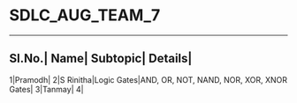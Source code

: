 # SDLC_AUG_TEAM_7
------------------------------------
Sl.No.| Name| Subtopic| Details| 
------------------------------------
1|Pramodh|
2|S Rinitha|Logic Gates|AND, OR, NOT, NAND, NOR, XOR, XNOR Gates|
3|Tanmay|
4|

